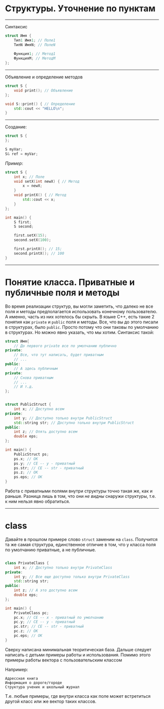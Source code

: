 Структуры. Уточнение по пунктам
====


-----

Синтаксис

```c++
struct Имя {
    Тип1 Имя1; // Поле1
    ТипN ИмяN; // ПолеN
    
    Функция1; // Метод1
    ФункцияM; // МетодM
};
```

------

Объявление и определение методов

```c++
struct S {
    void print(); // Объявление
};

void S::print() { // Определение
    std::cout << "HELLO\n";
}
```

-------

Создание:

```c++
struct S {
};

S myVar;
S& ref = myVar;
```

_Пример_:

```c++
struct S {
    int x; // Поле
    void setX(int newX) { // Метод
        x = newX;
    }
    void printX() { // Метод
        std::cout << x;
    }
};

int main() {
    S first;
    S second;

    first.setX(15);
    second.setX(100);

    first.printX(); // 15;
    second.printX(); // 100
}
```



-----

# Понятие класса. Приватные и публичные поля и методы

Во время реализации структур, вы могли заметить, что далеко не все поля и методы предполагается использовать конечному пользователю. А именно, часть из них хотелось бы скрыть. В языке С++, есть такие 2 понятия как `private` и `public` поля и методы. Все, что вы до этого писали в структурах, было `public`. Просто потому что они таковы по умолчанию в структурах. Но можно явно указать, что мы хотим. Синтаксис такой:

```c++
struct Имя{
    // До первого private все по умолчанию публично
private:
    // Все, что тут написать, будет приватным
    // ...
public:
    // А здесь публичным
private:
    // Снова приватным
    // ...
    // И т.д.
};
```

```c++

struct PublicStruct {
    int x; // Доступно всем
private:
    int y; // Доступно только внутри PublicStruct
    std::string str; // Доступно только внутри PublicStruct
public:
    int z; // Опять доступно всем
    double eps;
};

int main() {
    PublicStruct ps;
    ps.x; // OK
    ps.y; // CE -- y - приватный
    ps.str; // CE -- str - приватный
    ps.z; // OK
    ps.eps; // OK
}
```

Работа с приватными полями внутри структуры точно такая же, как и раньше. Разница лишь в том, что они _не видны_ снаружи структуры, т.е. к ним нельзя явно обратиться.

-------

# class

Давайте в прошлом примере слово `struct` заменим на `class`. Получится та же самая структура, единственное отличие в том, что у класса поля по умолчанию приватные, а не публичные.

```c++

class PrivateClass {
    int x; // Доступно только внутри PrivateClass
private:
    int y; // Все еще доступно только внутри PrivateClass
    std::string str;
public:
    int z; // А это доступно всем
    double eps;
};

int main() {
    PrivateClass pс;
    pс.x; // CE -- x - приватный по умолчанию
    pс.y; // CE -- y - приватный
    pс.str; // CE -- str - приватный
    pс.z; // OK
    pс.eps; // OK
}

```

Сверху написана минимальная теоритическая база. Дальше следует написать с детьми примеры работы и использования. Помимо этого примеры работы вектора с пользовательским классом

Например:
```
Адрессная книга
Информация о дороге/городе
Структура ученик и школьный журнал
```
Т.е. любые примеры, где внутри класса как поле может встретиться другой класс или же вектор таких классов.